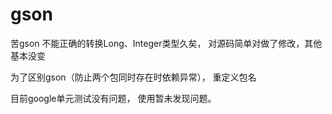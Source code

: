 # gson
苦gson 不能正确的转换Long、Integer类型久矣， 对源码简单对做了修改，其他基本没变

为了区别gson（防止两个包同时存在时依赖异常）， 重定义包名  

目前google单元测试没有问题， 使用暂未发现问题。 